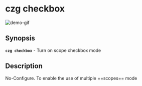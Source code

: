 # czg checkbox

![demo-gif](https://user-images.githubusercontent.com/40693636/175755496-96da3205-af82-497f-8753-c3afc80dc81a.gif) <!-- size=688x247 -->

## Synopsis

**`czg checkbox`** - Turn on scope checkbox mode

## Description

No-Configure. To enable the use of multiple ==scopes== mode


